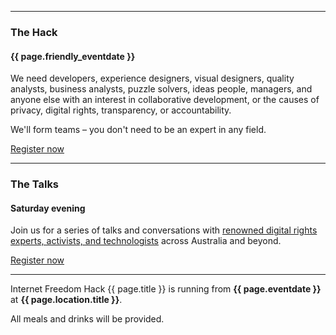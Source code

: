 <hr>

### The Hack
#### {{ page.friendly_eventdate }}
We need developers, experience designers, visual designers, quality analysts, business analysts, puzzle solvers, ideas people, managers, and anyone else with an interest in collaborative development, or the causes of privacy, digital rights, transparency, or accountability.

We'll form teams – you don't need to be an expert in any field.

<div class="center"><a class="button" href="{{ page.rsvp_link}}">Register now</a></div>

<hr>

### The Talks
#### Saturday evening

Join us for a series of talks and conversations with <a href="#speakers">renowned digital rights experts, activists, and technologists</a> across Australia and beyond.

<div class="center"><a class="button" href="{{ page.rsvp_link}}">Register now</a></div>

<hr>

Internet Freedom Hack {{ page.title }} is running from <b>{{ page.eventdate }}</b> at <b>{{ page.location.title }}</b>.

All meals and drinks will be provided.
